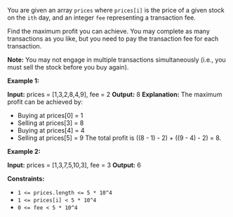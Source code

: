 
You are given an array  `prices`  where  `prices[i]`  is the price of a given stock on the  `ith`  day, and an integer  `fee`  representing a transaction fee.

Find the maximum profit you can achieve. You may complete as many transactions as you like, but you need to pay the transaction fee for each transaction.

**Note:**  You may not engage in multiple transactions simultaneously (i.e., you must sell the stock before you buy again).

**Example 1:**

**Input:** prices = [1,3,2,8,4,9], fee = 2
**Output:** 8
**Explanation:** The maximum profit can be achieved by:
- Buying at prices[0] = 1
- Selling at prices[3] = 8
- Buying at prices[4] = 4
- Selling at prices[5] = 9
  The total profit is ((8 - 1) - 2) + ((9 - 4) - 2) = 8.

**Example 2:**

**Input:** prices = [1,3,7,5,10,3], fee = 3
**Output:** 6

**Constraints:**

-   `1 <= prices.length <= 5 * 10^4`
-   `1 <= prices[i] < 5 * 10^4`
-   `0 <= fee < 5 * 10^4`